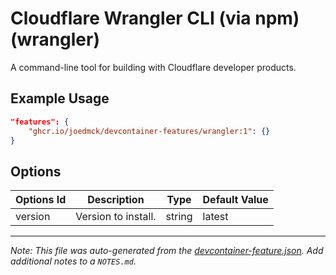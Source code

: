 
# Cloudflare Wrangler CLI (via npm) (wrangler)

A command-line tool for building with Cloudflare developer products.

## Example Usage

```json
"features": {
    "ghcr.io/joedmck/devcontainer-features/wrangler:1": {}
}
```

## Options

| Options Id | Description | Type | Default Value |
|-----|-----|-----|-----|
| version | Version to install. | string | latest |



---

_Note: This file was auto-generated from the [devcontainer-feature.json](https://github.com/joedmck/devcontainer-features/blob/main/src/wrangler/devcontainer-feature.json).  Add additional notes to a `NOTES.md`._
